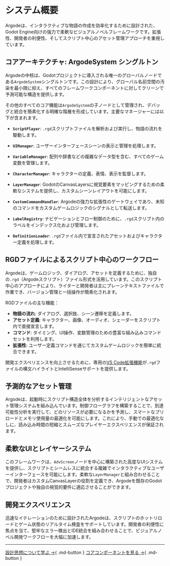 # システム概要

Argodeは、インタラクティブな物語の作成を効率化するために設計された、Godot Engine向けの強力で柔軟なビジュアルノベルフレームワークです。拡張性、開発者の利便性、そしてスクリプト中心のアセット管理アプローチを重視しています。

## コアアーキテクチャ: ArgodeSystem シングルトン

Argodeの中核は、Godotプロジェクトに導入される唯一のグローバルノードである`ArgodeSystem`シングルトンです。この設計により、グローバル名前空間の汚染を最小限に抑え、すべてのフレームワークコンポーネントに対してクリーンで予測可能な構造を提供します。

その他のすべてのコア機能は`ArgodeSystem`の子ノードとして管理され、デバッグと統合を簡素化する明確な階層を形成しています。主要なマネージャーには以下が含まれます。

*   **`ScriptPlayer`**: `.rgd`スクリプトファイルを解析および実行し、物語の流れを駆動します。
*   **`UIManager`**: ユーザーインターフェースシーンの表示と管理を処理します。
*   **`VariableManager`**: 配列や辞書などの複雑なデータ型を含む、すべてのゲーム変数を管理します。

*   **`CharacterManager`**: キャラクターの定義、表情、表示を監督します。
*   **`LayerManager`**: GodotのCanvasLayersに視覚要素をマッピングするための柔軟なシステムを提供し、カスタムシーンレイアウトを可能にします。
*   **`CustomCommandHandler`**: Argodeの強力な拡張性のゲートウェイであり、未知のコマンドをカスタムゲームロジックのシグナルとして転送します。
*   **`LabelRegistry`**: ナビゲーションとフロー制御のために、`.rgd`スクリプト内のラベルをインデックス化および管理します。
*   **`DefinitionLoader`**: `.rgd`ファイル内で宣言されたアセットおよびキャラクター定義を処理します。

## RGDファイルによるスクリプト中心のワークフロー

Argodeは、ゲームロジック、ダイアログ、アセットを定義するために、独自の`.rgd`（Argodeスクリプト）ファイル形式を活用しています。このスクリプト中心のアプローチにより、ライターと開発者は主にプレーンテキストファイルで作業でき、バージョン管理と一括操作が簡素化されます。

RGDファイルの主な機能：

*   **物語の流れ**: ダイアログ、選択肢、シーン遷移を定義します。
*   **アセット定義**: キャラクター、画像、オーディオ、シェーダーをスクリプト内で直接宣言します。
*   **コマンド**: タイミング、UI操作、変数管理のための豊富な組み込みコマンドセットを利用します。
*   **拡張性**: ユーザー定義コマンドを通じてカスタムゲームロジックを簡単に統合できます。

開発エクスペリエンスを向上させるために、専用の[VS Code拡張機能](https://github.com/AheadGameStudio/Argode-rgd-syntax-highlighter)が`.rgd`ファイルの構文ハイライトとIntelliSenseサポートを提供します。

## 予測的なアセット管理

Argodeは、起動時にスクリプト構造全体を分析するインテリジェントなアセット管理システムを組み込んでいます。制御フローグラフを構築することで、到達可能性分析を実行して、どのリソースが必要になるかを予測し、スマートなプリロードとメモリ使用量の最適化を可能にします。これにより、手動での最適化なしに、読み込み時間の短縮とスムーズなプレイヤーエクスペリエンスが保証されます。

## 柔軟なUIとレイヤーシステム

このフレームワークは、`AdvScreen`ノードを中心に構築された高度なUIシステムを提供し、スクリプトとシームレスに統合する複雑でインタラクティブなユーザーインターフェースを可能にします。柔軟な`LayerManager`と組み合わせることで、開発者はカスタムCanvasLayerの役割を定義でき、Argodeを既存のGodotプロジェクトや独自の視覚的要件に適応させることができます。

## 開発エクスペリエンス

迅速なイテレーションのために設計されたArgodeは、スクリプトのホットリロードとゲーム状態のリアルタイム検査をサポートしています。開発者の利便性に焦点を当て、堅牢なエラー検出とIDE統合を組み合わせることで、ビジュアルノベル開発ワークフローを大幅に加速します。

---

[設計思想について学ぶ →](design-philosophy.md){ .md-button }
[コアコンポーネントを見る →](core-components.md){ .md-button }